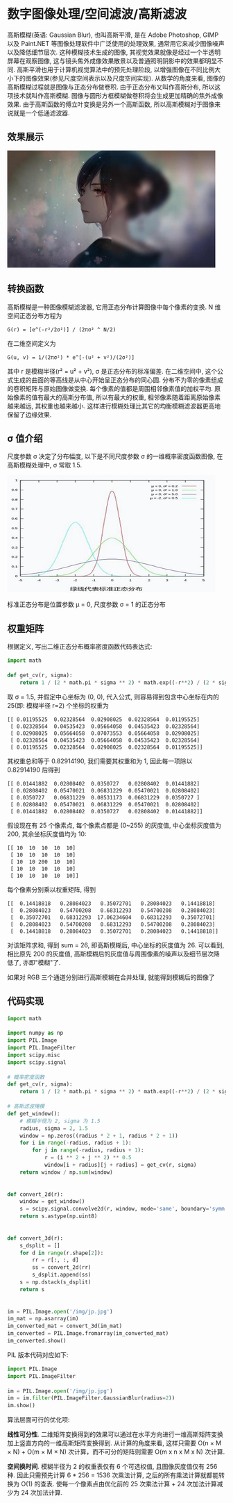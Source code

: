 # 数字图像处理/空间滤波/高斯滤波

高斯模糊(英语: Gaussian Blur), 也叫高斯平滑, 是在 Adobe Photoshop, GIMP 以及 Paint.NET 等图像处理软件中广泛使用的处理效果, 通常用它来减少图像噪声以及降低细节层次. 这种模糊技术生成的图像, 其视觉效果就像是经过一个半透明屏幕在观察图像, 这与镜头焦外成像效果散景以及普通照明阴影中的效果都明显不同. 高斯平滑也用于计算机视觉算法中的预先处理阶段, 以增强图像在不同比例大小下的图像效果(参见尺度空间表示以及尺度空间实现).  从数学的角度来看, 图像的高斯模糊过程就是图像与正态分布做卷积. 由于正态分布又叫作高斯分布, 所以这项技术就叫作高斯模糊. 图像与圆形方框模糊做卷积将会生成更加精确的焦外成像效果. 由于高斯函数的傅立叶变换是另外一个高斯函数, 所以高斯模糊对于图像来说就是一个低通滤波器.

## 效果展示

![img](../../img/pil/spatial_filter_gaussian_blur/cover.jpg)

## 转换函数

高斯模糊是一种图像模糊滤波器, 它用正态分布计算图像中每个像素的变换. N 维空间正态分布方程为

```text
G(r) = [e^(-r²/2σ²)] / (2πσ² ^ N/2)
```

在二维空间定义为

```text
G(u, v) = 1/(2πσ²) * e^[-(u² + v²)/(2σ²)]
```

其中 r 是模糊半径(r² = u² + v²), σ 是正态分布的标准偏差. 在二维空间中, 这个公式生成的曲面的等高线是从中心开始呈正态分布的同心圆. 分布不为零的像素组成的卷积矩阵与原始图像做变换. 每个像素的值都是周围相邻像素值的加权平均. 原始像素的值有最大的高斯分布值, 所以有最大的权重, 相邻像素随着距离原始像素越来越远, 其权重也越来越小. 这样进行模糊处理比其它的均衡模糊滤波器更高地保留了边缘效果.

## σ 值介绍

尺度参数 σ 决定了分布幅度, 以下是不同尺度参数 σ 的一维概率密度函数图像, 在高斯模糊处理中, σ 常取 1.5.

![img](../../img/pil/spatial_filter_gaussian_blur/gaussian_distribution_comparison.jpg)

标准正态分布是位置参数 μ = 0, 尺度参数 σ = 1 的正态分布

## 权重矩阵

根据定义, 写出二维正态分布概率密度函数代码表达式:

```py
import math

def get_cv(r, sigma):
    return 1 / (2 * math.pi * sigma ** 2) * math.exp((-r**2) / (2 * sigma ** 2))
```

取 σ = 1.5, 并假定中心坐标为 (0, 0), 代入公式, 则容易得到包含中心坐标在内的 25(即: 模糊半径 r=2) 个坐标的权重为

```text
[[ 0.01195525  0.02328564  0.02908025  0.02328564  0.01195525]
 [ 0.02328564  0.04535423  0.05664058  0.04535423  0.02328564]
 [ 0.02908025  0.05664058  0.07073553  0.05664058  0.02908025]
 [ 0.02328564  0.04535423  0.05664058  0.04535423  0.02328564]
 [ 0.01195525  0.02328564  0.02908025  0.02328564  0.01195525]]
```

其权重总和等于 0.82914190, 我们需要其权重和为 1, 因此每一项除以 0.82914190 后得到

```text
[[ 0.01441882  0.02808402  0.0350727   0.02808402  0.01441882]
 [ 0.02808402  0.05470021  0.06831229  0.05470021  0.02808402]
 [ 0.0350727   0.06831229  0.08531173  0.06831229  0.0350727 ]
 [ 0.02808402  0.05470021  0.06831229  0.05470021  0.02808402]
 [ 0.01441882  0.02808402  0.0350727   0.02808402  0.01441882]]
```

假设现在有 25 个像素点, 每个像素点都是 (0~255) 的灰度值, 中心坐标灰度值为 200, 其余坐标灰度值均为 10:

```text
[[ 10  10  10  10  10]
 [ 10  10  10  10  10]
 [ 10  10 200  10  10]
 [ 10  10  10  10  10]
 [ 10  10  10  10  10]]
```

每个像素分别乘以权重矩阵, 得到

```text
[[  0.14418818   0.28084023   0.35072701   0.28084023   0.14418818]
 [  0.28084023   0.54700208   0.68312293   0.54700208   0.28084023]
 [  0.35072701   0.68312293  17.06234604   0.68312293   0.35072701]
 [  0.28084023   0.54700208   0.68312293   0.54700208   0.28084023]
 [  0.14418818   0.28084023   0.35072701   0.28084023   0.14418818]]
```

对该矩阵求和, 得到 sum = 26, 即高斯模糊后, 中心坐标的灰度值为 26. 可以看到, 相比原先 200 的灰度值, 高斯模糊后的灰度值与周围像素的噪声以及细节层次降低了, 亦即"模糊"了.

如果对 RGB 三个通道分别进行高斯模糊在合并处理, 就能得到模糊后的图像了

## 代码实现

```py
import math

import numpy as np
import PIL.Image
import PIL.ImageFilter
import scipy.misc
import scipy.signal

# 概率密度函数
def get_cv(r, sigma):
    return 1 / (2 * math.pi * sigma ** 2) * math.exp((-r**2) / (2 * sigma ** 2))

# 高斯滤波掩模
def get_window():
    # 模糊半径为 2, sigma 为 1.5
    radius, sigma = 2, 1.5
    window = np.zeros((radius * 2 + 1, radius * 2 + 1))
    for i in range(-radius, radius + 1):
        for j in range(-radius, radius + 1):
            r = (i ** 2 + j ** 2) ** 0.5
            window[i + radius][j + radius] = get_cv(r, sigma)
    return window / np.sum(window)


def convert_2d(r):
    window = get_window()
    s = scipy.signal.convolve2d(r, window, mode='same', boundary='symm')
    return s.astype(np.uint8)


def convert_3d(r):
    s_dsplit = []
    for d in range(r.shape[2]):
        rr = r[:, :, d]
        ss = convert_2d(rr)
        s_dsplit.append(ss)
    s = np.dstack(s_dsplit)
    return s


im = PIL.Image.open('/img/jp.jpg')
im_mat = np.asarray(im)
im_converted_mat = convert_3d(im_mat)
im_converted = PIL.Image.fromarray(im_converted_mat)
im_converted.show()
```

PIL 版本代码对应如下:

```py
import PIL.Image
import PIL.ImageFilter

im = PIL.Image.open('/img/jp.jpg')
im = im.filter(PIL.ImageFilter.GaussianBlur(radius=2))
im.show()
```

算法层面可行的优化项:

**线性可分性**. 二维矩阵变换得到的效果可以通过在水平方向进行一维高斯矩阵变换加上竖直方向的一维高斯矩阵变换得到. 从计算的角度来看, 这样只需要 O(n × M × N) + O(m × M × N) 次计算，而不可分的矩阵则需要 O(m x n x M x N) 次计算.

**空间换时间**. 模糊半径为 2 的权重表仅有 6 个可选权值, 且图像灰度值仅有 256 种. 因此只需预先计算 6 * 256 = 1536 次乘法计算, 之后的所有乘法计算就都能转换为 O(1) 的查表. 使每一个像素点由优化前的 25 次乘法计算 + 24 次加法计算减少为 24 次加法计算.
